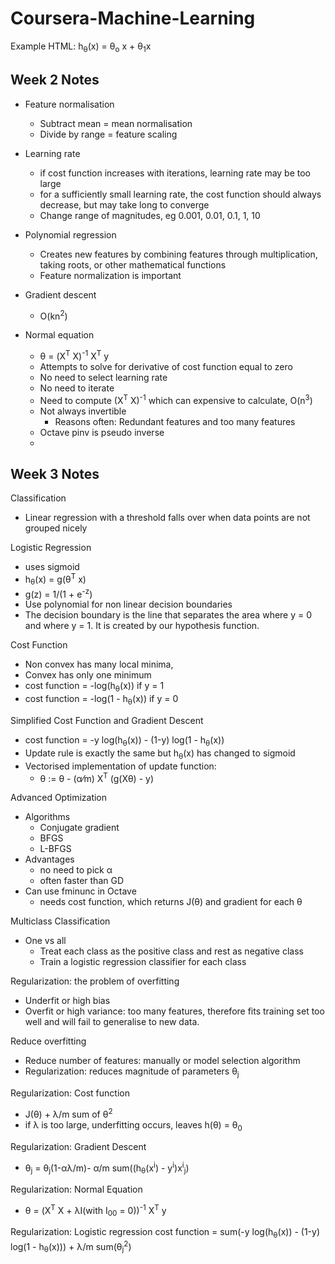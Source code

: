 # Coursera-Machine-Learning
Example HTML:
h<sub>&theta;</sub>(x) = &theta;<sub>o</sub> x + &theta;<sub>1</sub>x
## Week 2 Notes
* Feature normalisation
  * Subtract mean = mean normalisation
  * Divide by range = feature scaling


* Learning rate
  * if cost function increases with iterations, learning rate may be too large
  * for a sufficiently small learning rate, the cost function should always decrease, but may take long to converge
  * Change range of magnitudes, eg 0.001, 0.01, 0.1, 1, 10

* Polynomial regression
  * Creates new features by combining features through multiplication, taking roots, or other mathematical functions
  * Feature normalization is important

* Gradient descent
  * O(kn<sup>2</sup>)

* Normal equation
  * &theta; = (X<sup>T</sup> X)<sup>-1</sup> X<sup>T</sup> y 
  *  Attempts to solve for derivative of cost function equal to zero
  * No need to select learning rate
  * No need to iterate
  * Need to compute (X<sup>T</sup> X)<sup>-1</sup> which can expensive to calculate, O(n<sup>3</sup>)
  * Not always invertible
    * Reasons often: Redundant features and too many features
  * Octave pinv is pseudo inverse
  * 

## Week 3 Notes

Classification
* Linear regression with a threshold falls over when data points are not grouped nicely
  
Logistic Regression
* uses sigmoid
* h<sub>&theta;</sub>(x) = g(&theta;<sup>T</sup> x)
* g(z) = 1/(1 + e<sup>-z</sup>)
* Use polynomial for non linear decision boundaries
* The decision boundary is the line that separates the area where y = 0 and where y = 1. It is created by our hypothesis function.

Cost Function
* Non convex has many local minima,
* Convex has only one minimum
* cost function = -log(h<sub>&theta;</sub>(x)) if y = 1
* cost function = -log(1 - h<sub>&theta;</sub>(x)) if y = 0

Simplified Cost Function and Gradient Descent
* cost function = -y log(h<sub>&theta;</sub>(x)) - (1-y) log(1 - h<sub>&theta;</sub>(x))
* Update rule is exactly the same but h<sub>&theta;</sub>(x) has changed to sigmoid
* Vectorised implementation of update function:
  * &theta; := &theta; - (&alpha;&frasl;m) X<sup>T</sup> (g(X&theta;) - y)

Advanced Optimization
* Algorithms
  * Conjugate gradient
  * BFGS
  * L-BFGS
* Advantages
  * no need to pick &alpha;
  * often faster than GD
* Can use fminunc in Octave
  * needs cost function, which returns J(&theta;) and gradient for each &theta;

Multiclass Classification
* One vs all
  * Treat each class as the positive class and rest as negative class
  * Train a logistic regression classifier for each class

Regularization: the problem of overfitting
* Underfit or high bias
* Overfit or high variance: too many features, therefore fits training set too well and will fail to generalise to new data.

Reduce overfitting
* Reduce number of features: manually or model selection algorithm
* Regularization: reduces magnitude of parameters &theta;<sub>j</sub>

Regularization: Cost function
* J(&theta;) + &lambda;/m sum of &theta;<sup>2</sup>
* if &lambda; is too large, underfitting occurs, leaves h(&theta;) = &theta;<sub>0</sub>
  
Regularization: Gradient Descent
* &theta;<sub>j</sub> = &theta;<sub>j</sub>(1-&alpha;&lambda;/m)- &alpha;/m sum((h<sub>&theta;</sub>(x<sup>i</sup>) - y<sup>i</sup>)x<sup>i</sup><sub>j</sub>)

Regularization: Normal Equation
* &theta; = (X<sup>T</sup> X + &lambda;I(with I<sub>00</sub> = 0))<sup>-1</sup> X<sup>T</sup> y 

Regularization: Logistic regression
cost function = sum(-y log(h<sub>&theta;</sub>(x)) - (1-y) log(1 - h<sub>&theta;</sub>(x))) + &lambda;/m sum(&theta;<sub>j</sub><sup>2</sup>)

